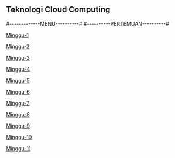 ## Teknologi Cloud Computing ##
#-------------MENU----------#
#----------PERTEMUAN----------#

[Minggu-1](https://github.com/reyhanfernanda/tekn-cloud-computing/tree/master/minggu-01)

[Minggu-2](https://github.com/reyhanfernanda/tekn-cloud-computing/tree/master/minggu-02)

[Minggu-3](https://github.com/reyhanfernanda/tekn-cloud-computing/tree/master/minggu-03)

[Minggu-4](https://github.com/reyhanfernanda/tekn-cloud-computing/tree/master/minggu-04)

[Minggu-5](https://github.com/reyhanfernanda/tekn-cloud-computing/tree/master/minggu-05)

[Minggu-6](https://github.com/reyhanfernanda/tekn-cloud-computing/tree/master/minggu-06)

[Minggu-7](https://github.com/reyhanfernanda/tekn-cloud-computing/tree/master/minggu-07)

[Minggu-8](https://github.com/reyhanfernanda/tekn-cloud-computing/tree/master/minggu-08)

[Minggu-9](https://github.com/reyhanfernanda/tekn-cloud-computing/tree/master/minggu-09)

[Minggu-10](https://github.com/reyhanfernanda/tekn-cloud-computing/tree/master/minggu-10)

[Minggu-11](https://github.com/reyhanfernanda/tekn-cloud-computing/tree/master/minggu-11)
